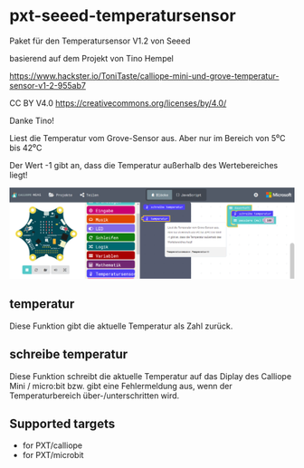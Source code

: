 # pxt-seeed-temperatursensor


 Paket für den Temperatursensor V1.2 von Seeed
 
 basierend auf dem Projekt von Tino Hempel
 
 https://www.hackster.io/ToniTaste/calliope-mini-und-grove-temperatur-sensor-v1-2-955ab7
 
 CC BY V4.0 https://creativecommons.org/licenses/by/4.0/

 Danke Tino!

 Liest die Temperatur vom Grove-Sensor aus.
 Aber nur im Bereich von 5⁰C bis 42⁰C

 Der Wert -1 gibt an, dass die Temperatur außerhalb des Wertebereiches liegt!

![](https://github.com/MKleinSB/pxt-Seeed-Temperatursensor/blob/master/P1.png) 

## temperatur
Diese Funktion gibt die aktuelle Temperatur als Zahl zurück.

## schreibe temperatur
Diese Funktion schreibt die aktuelle Temperatur auf das Diplay des Calliope Mini / micro:bit bzw. gibt eine Fehlermeldung
aus, wenn der Temperaturbereich über-/unterschritten wird.

## Supported targets

* for PXT/calliope
* for PXT/microbit
